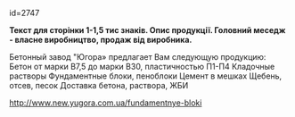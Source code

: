 id=2747

__Текст для сторінки 1-1,5 тис знаків. 
Опис продукції. Головний меседж - власне виробництво, продаж від виробника.__

Бетонный завод "Югора» предлагает Вам следующую продукцию:
    Бетон от марки В7,5 до марки В30, пластичностью П1-П4
    Кладочные растворы
    Фундаментные блоки, пеноблоки
    Цемент в мешках
    Щебень,  отсев, песок
    Доставка бетона, раствора, ЖБИ

http://www.new.yugora.com.ua/fundamentnye-bloki
